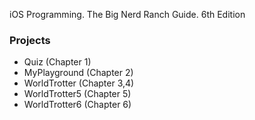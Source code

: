 iOS Programming. The Big Nerd Ranch Guide. 6th Edition

### Projects
* Quiz (Chapter 1)
* MyPlayground (Chapter 2)
* WorldTrotter (Chapter 3,4)
* WorldTrotter5 (Chapter 5)
* WorldTrotter6 (Chapter 6)
